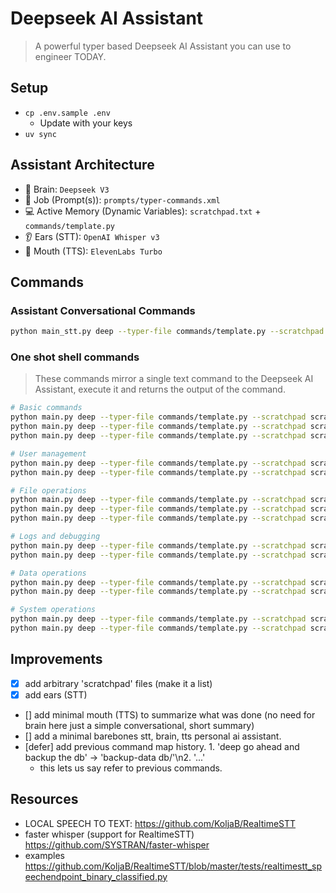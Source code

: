 # Deepseek AI Assistant
> A powerful typer based Deepseek AI Assistant you can use to engineer TODAY.

## Setup
- `cp .env.sample .env`
  - Update with your keys
- `uv sync`


## Assistant Architecture
- 🧠 Brain: `Deepseek V3`
- 📝 Job (Prompt(s)): `prompts/typer-commands.xml`
- 💻 Active Memory (Dynamic Variables): `scratchpad.txt` + `commands/template.py`
- 👂 Ears (STT): `OpenAI Whisper v3` 
- 🎤 Mouth (TTS): `ElevenLabs Turbo`


## Commands

### Assistant Conversational Commands

```bash
python main_stt.py deep --typer-file commands/template.py --scratchpad scratchpad.txt
```

### One shot shell commands
> These commands mirror a single text command to the Deepseek AI Assistant, execute it and returns the output of the command.

```bash
# Basic commands
python main.py deep --typer-file commands/template.py --scratchpad scratchpad.txt --prompt "Ping the server"
python main.py deep --typer-file commands/template.py --scratchpad scratchpad.txt --prompt "Ping the server be sure to wait"
python main.py deep --typer-file commands/template.py --scratchpad scratchpad.txt --prompt "show config verbose"

# User management
python main.py deep --typer-file commands/template.py --scratchpad scratchpad.txt --prompt "new user for tim role is admin"
python main.py deep --typer-file commands/template.py --scratchpad scratchpad.txt --prompt "delete user 12345 --confirm"

# File operations
python main.py deep --typer-file commands/template.py --scratchpad scratchpad.txt --prompt "backup data from db/ dir"
python main.py deep --typer-file commands/template.py --scratchpad scratchpad.txt --prompt "download file from http://test.com output to sessions dir retry 8 times"
python main.py deep --typer-file commands/template.py --scratchpad scratchpad.txt --prompt "upload changes to our source_dir"

# Logs and debugging
python main.py deep --typer-file commands/template.py --scratchpad scratchpad.txt --prompt "search logs for 'focus cat off re john' case sensitive"
python main.py deep --typer-file commands/template.py --scratchpad scratchpad.txt --prompt "summarize logs from /var/logs lines=500"

# Data operations
python main.py deep --typer-file commands/template.py --scratchpad scratchpad.txt --prompt "filter records from users.csv query='active=true' limit=100"
python main.py deep --typer-file commands/template.py --scratchpad scratchpad.txt --prompt "transform data input.csv format=json columns=name,email"

# System operations
python main.py deep --typer-file commands/template.py --scratchpad scratchpad.txt --prompt "health check auth_service timeout=60 alert"
python main.py deep --typer-file commands/template.py --scratchpad scratchpad.txt --prompt "sync remotes production --force"
```



## Improvements
- [x] add arbitrary 'scratchpad' files (make it a list)
- [x] add ears (STT)
- [] add minimal mouth (TTS) to summarize what was done (no need for brain here just a simple conversational, short summary)
- [] add a minimal barebones stt, brain, tts personal ai assistant.
- [defer] add previous command map history. 1. 'deep go ahead and backup the db' -> 'backup-data db/'\n2. '...'
  - this lets us say refer to previous commands.

## Resources
- LOCAL SPEECH TO TEXT: https://github.com/KoljaB/RealtimeSTT
- faster whisper (support for RealtimeSTT) https://github.com/SYSTRAN/faster-whisper
- examples https://github.com/KoljaB/RealtimeSTT/blob/master/tests/realtimestt_speechendpoint_binary_classified.py
